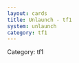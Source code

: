 ```yaml
---
layout: cards
title: Unlaunch - tf1
system: unlaunch
category: tf1
---
```

<div class="alert alert-secondary mb-4"><span class="i18n innerHTML-category">Category: </span><span class="i18n innerHTML-cat-tf1">tf1</span></div>
